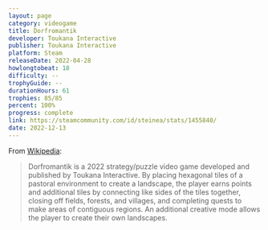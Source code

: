 ```yaml
---
layout: page
category: videogame
title: Dorfromantik
developer: Toukana Interactive
publisher: Toukana Interactive
platform: Steam
releaseDate: 2022-04-28
howlongtobeat: 18
difficulty: --
trophyGuide: --
durationHours: 61
trophies: 85/85
percent: 100%
progress: complete
link: https://steamcommunity.com/id/steinea/stats/1455840/
date: 2022-12-13
---
```


From [Wikipedia](https://en.wikipedia.org/wiki/Dorfromantik):

> Dorfromantik is a 2022 strategy/puzzle video game developed and published by Toukana Interactive. By placing hexagonal tiles of a pastoral environment to create a landscape, the player earns points and additional tiles by connecting like sides of the tiles together, closing off fields, forests, and villages, and completing quests to make areas of contiguous regions. An additional creative mode allows the player to create their own landscapes.
